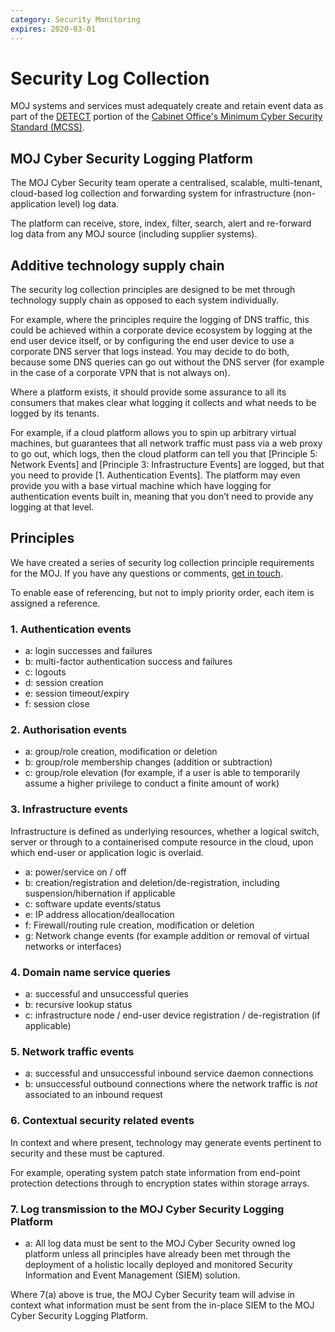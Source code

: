 ```yaml
---
category: Security Monitoring
expires: 2020-03-01
---
```


# Security Log Collection

MOJ systems and services must adequately create and retain event data as part of the [DETECT](../identify-protect-detect-respond-recover/#detect) portion of the [Cabinet Office's Minimum Cyber Security Standard (MCSS)](https://www.gov.uk/government/publications/the-minimum-cyber-security-standard).

## MOJ Cyber Security Logging Platform

The MOJ Cyber Security team operate a centralised, scalable, multi-tenant, cloud-based log collection and forwarding system for infrastructure (non-application level) log data.

The platform can receive, store, index, filter, search, alert and re-forward log data from any MOJ source (including supplier systems).

## Additive technology supply chain

The security log collection principles are designed to be met through technology supply chain as opposed to each system individually.

For example, where the principles require the logging of DNS traffic, this could be achieved within a corporate device ecosystem by logging at the end user device itself, or by configuring the end user device to use a corporate DNS server that logs instead.  You may decide to do both, because some DNS queries can go out without the DNS server (for example in the case of a corporate VPN that is not always on).

Where a platform exists, it should provide some assurance to all its consumers that makes clear what logging it collects and what needs to be logged by its tenants.

For example, if a cloud platform allows you to spin up arbitrary virtual machines, but guarantees that all network traffic must pass via a web proxy to go out, which logs, then the cloud platform can tell you that [Principle 5: Network Events] and [Principle 3: Infrastructure Events] are logged, but that you need to provide [1. Authentication Events].  The platform may even provide you with a base virtual machine which have logging for authentication events built in, meaning that you don’t need to provide any logging at that level.

## Principles

We have created a series of security log collection principle requirements for the MOJ.
If you have any questions or comments, [get in touch](https://ministryofjustice.github.io/security-guidance/#getting-in-touch).

To enable ease of referencing, but not to imply priority order, each item is assigned a reference.

### 1. Authentication events

* a: login successes and failures
* b: multi-factor authentication success and failures
* c: logouts
* d: session creation
* e: session timeout/expiry
* f: session close

### 2. Authorisation events

* a: group/role creation, modification or deletion
* b: group/role membership changes (addition or subtraction)
* c: group/role elevation (for example, if a user is able to temporarily assume a higher privilege to conduct a finite amount of work)

### 3. Infrastructure events

Infrastructure is defined as underlying resources, whether a logical switch, server or through to a containerised compute resource in the cloud, upon which end-user or application logic is overlaid.

* a: power/service on / off
* b: creation/registration and deletion/de-registration, including suspension/hibernation if applicable
* c: software update events/status
* e: IP address allocation/deallocation
* f: Firewall/routing rule creation, modification or deletion
* g: Network change events (for example addition or removal of virtual networks or interfaces)

### 4. Domain name service queries

* a: successful and unsuccessful queries
* b: recursive lookup status
* c: infrastructure node / end-user device registration / de-registration (if applicable)

### 5. Network traffic events

* a: successful and unsuccessful inbound service daemon connections
* b: unsuccessful outbound connections where the network traffic is *not* associated to an inbound request

### 6. Contextual security related events

In context and where present, technology may generate events pertinent to security and these must be captured.

For example, operating system patch state information from end-point protection detections through to encryption states within storage arrays.

### 7. Log transmission to the MOJ Cyber Security Logging Platform

* a: All log data must be sent to the MOJ Cyber Security owned log platform unless all principles have already been met through the deployment of a holistic locally deployed and monitored Security Information and Event Management (SIEM) solution.

Where 7(a) above is true, the MOJ Cyber Security team will advise in context what information must be sent from the in-place SIEM to the MOJ Cyber Security Logging Platform.
